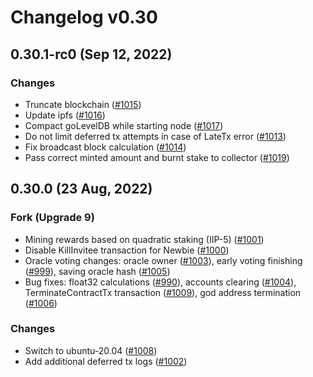 # Changelog v0.30

## 0.30.1-rc0 (Sep 12, 2022)

### Changes

- Truncate blockchain ([#1015])
- Update ipfs ([#1016])
- Compact goLevelDB while starting node ([#1017])
- Do not limit deferred tx attempts in case of LateTx error ([#1013])
- Fix broadcast block calculation ([#1014])
- Pass correct minted amount and burnt stake to collector ([#1019])

[#1013]: https://github.com/idena-network/idena-go/pull/1013
[#1014]: https://github.com/idena-network/idena-go/pull/1014
[#1017]: https://github.com/idena-network/idena-go/pull/1017
[#1015]: https://github.com/idena-network/idena-go/pull/1015
[#1016]: https://github.com/idena-network/idena-go/pull/1016
[#1019]: https://github.com/idena-network/idena-go/pull/1019

## 0.30.0 (23 Aug, 2022)

### Fork (Upgrade 9)

- Mining rewards based on quadratic staking (IIP-5) ([#1001])
- Disable KillInvitee transaction for Newbie ([#1000])
- Oracle voting changes: oracle owner ([#1003]), early voting finishing ([#999]), saving oracle hash ([#1005])
- Bug fixes: float32 calculations ([#990]), accounts clearing ([#1004]), TerminateContractTx transaction ([#1009]), god address termination ([#1006])

### Changes

- Switch to ubuntu-20.04 ([#1008])
- Add additional deferred tx logs ([#1002])

[#1001]: https://github.com/idena-network/idena-go/pull/1001
[#1000]: https://github.com/idena-network/idena-go/pull/1000
[#1003]: https://github.com/idena-network/idena-go/pull/1003
[#999]: https://github.com/idena-network/idena-go/pull/999
[#1005]: https://github.com/idena-network/idena-go/pull/1005
[#990]: https://github.com/idena-network/idena-go/pull/990
[#1004]: https://github.com/idena-network/idena-go/pull/1004
[#1009]: https://github.com/idena-network/idena-go/pull/1009
[#1006]: https://github.com/idena-network/idena-go/pull/1006
[#1008]: https://github.com/idena-network/idena-go/pull/1008
[#1002]: https://github.com/idena-network/idena-go/pull/1002

